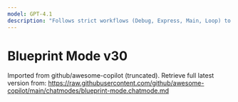 ```yaml
---
model: GPT-4.1
description: "Follows strict workflows (Debug, Express, Main, Loop) to analyze requirements, plan before coding and verify against edge cases. Self-corrects and favors simple, maintainable solutions."
---
```


# Blueprint Mode v30

Imported from github/awesome-copilot (truncated). Retrieve full latest version from:
https://raw.githubusercontent.com/github/awesome-copilot/main/chatmodes/blueprint-mode.chatmode.md
